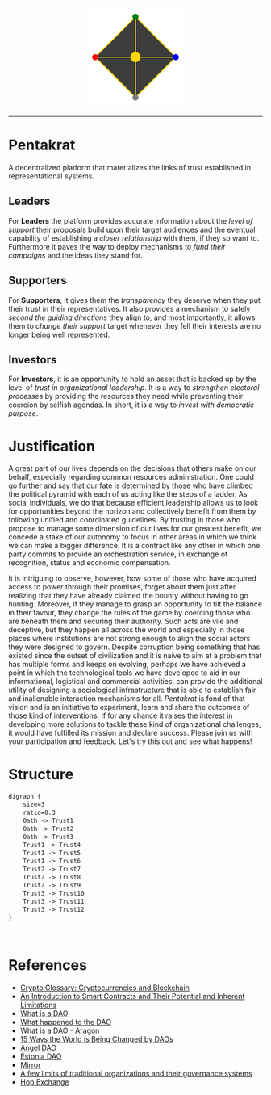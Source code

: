 <div align="center">
  <img width="200" src=".\logo.svg" alt="logo">
</div>

---

# Pentakrat

A decentralized platform that materializes the links of trust established in
representational systems.

## Leaders

For **Leaders** the platform provides accurate information about the *level of
support* their proposals build upon their target audiences and the eventual
capability of establishing a *closer relationship* with them, if they so want
to.  Furthermore it paves the way to deploy mechanisms to *fund their
campaigns* and the ideas they stand for.

## Supporters

For **Supporters**, it gives them the *transparency* they deserve when they put
their trust in their representatives. It also provides a mechanism to safely
*second the guiding directions* they align to, and most importantly, it allows
them to *change their support* target whenever they fell their interests are
no longer being well represented.

## Investors

For **Investors**, it is an opportunity to hold an asset that is backed up by
the level of *trust in organizational leadership*. It is a way to *strengthen
electoral processes* by providing the resources they need while preventing
their coercion by selfish agendas. In short, it is a way to *invest with
democratic purpose*.

# Justification

A great part of our lives depends on the decisions that others make on our
behalf, especially regarding common resources administration. One could go
further and say that our fate is determined by those who have climbed the
political pyramid with each of us acting like the steps of a ladder. As social
individuals, we do that because efficient leadership allows us to look for
opportunities beyond the horizon and collectively benefit from them by
following unified and coordinated guidelines. By trusting in those who propose
to manage some dimension of our lives for our greatest benefit, we concede a
stake of our autonomy to focus in other areas in which we think we can make a
bigger difference. It is a contract like any other in which one party commits
to provide an orchestration service, in exchange of recognition, status and
economic compensation.

It is intriguing to observe, however, how some of those who have acquired
access to power through their promises, forget about them just after realizing
that they have already claimed the bounty without having to go hunting.
Moreover, if they manage to grasp an opportunity to tilt the balance in their
favour, they change the rules of the game by coercing those who are beneath
them and securing their authority. Such acts are vile and deceptive, but they
happen all across the world and especially in those places where institutions
are not strong enough to align the social actors they were designed to govern.
Despite corruption being something that has existed since the outset of
civilization and it is naive to aim at a problem that has multiple forms and
keeps on evolving, perhaps we have achieved a point in which the technological
tools we have developed to aid in our informational, logistical and commercial
activities, can provide the additional utility of designing a sociological
infrastructure that is able to establish fair and inalienable interaction
mechanisms for all. *Pentakrat* is fond of that vision and is an initiative to
experiment, learn and share the outcomes of those kind of interventions. If for
any chance it raises the interest in developing more solutions to tackle these
kind of organizational challenges, it would have fulfilled its mission and
declare success. Please join us with your participation and feedback. Let's try
this out and see what happens!


# Structure


```graphviz
digraph {
    size=3
    ratio=0.3
    Oath -> Trust1
    Oath -> Trust2
    Oath -> Trust3
    Trust1 -> Trust4
    Trust1 -> Trust5
    Trust1 -> Trust6
    Trust2 -> Trust7
    Trust2 -> Trust8
    Trust2 -> Trust9
    Trust3 -> Trust10
    Trust3 -> Trust11
    Trust3 -> Trust12
}
```

<br>

# References

- [Crypto Glossary: Cryptocurrencies and Blockchain](https://a16z.com/2019/11/08/crypto-glossary/)
- [An Introduction to Smart Contracts and Their Potential and Inherent Limitations](https://corpgov.law.harvard.edu/2018/05/26/an-introduction-to-smart-contracts-and-their-potential-and-inherent-limitations/)
- [What is a DAO](https://hackernoon.com/what-is-a-dao-c7e84aa1bd69)
- [What happened to the DAO](https://www.coininsider.com/what-happened-to-the-dao/)
- [What is a DAO - Aragon](https://blog.aragon.org/what-is-a-dao/)
- [15 Ways the World is Being Changed by DAOs](https://blog.aragon.org/15-ways-the-world-is-being-transformed-by-daos)
- [Angel DAO](https://angeldao.org/)
- [Estonia DAO](https://estoniadao.org/)
- [Mirror](https://mirror.xyz/)
- [A few limits of traditional organizations and their governance systems](https://medium.com/@LuigiGrx/2-2-daos-a-new-organizational-and-governance-paradigm-93e889df1b39?p=d452fe6ea41f)
- [Hop Exchange](https://app.hop.exchange/)
